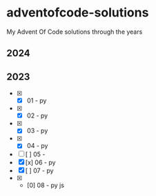 # adventofcode-solutions
My Advent Of Code solutions through the years

## 2024


## 2023
- [x] - [x] 01 - py
- [x] - [x]  02 - py
- [x] - [x]  03 - py
- [x] - [x]  04 - py
- [ ] [ ]  05 -
- [x] [x]  06 - py
- [x] [ ]  07 - py
- [x] - [0]  08 - py js